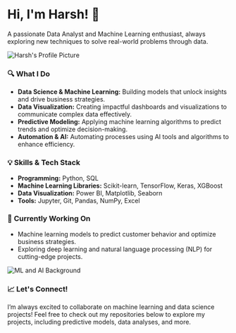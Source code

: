 # Hi, I'm Harsh! 👋  
A passionate Data Analyst and Machine Learning enthusiast, always exploring new techniques to solve real-world problems through data.

![Harsh's Profile Picture](https://your-image-url.com/profile.jpg)

### 🔍 **What I Do**  
- **Data Science & Machine Learning:** Building models that unlock insights and drive business strategies.
- **Data Visualization:** Creating impactful dashboards and visualizations to communicate complex data effectively.
- **Predictive Modeling:** Applying machine learning algorithms to predict trends and optimize decision-making.
- **Automation & AI:** Automating processes using AI tools and algorithms to enhance efficiency.

### 💡 **Skills & Tech Stack**  
- **Programming:** Python, SQL  
- **Machine Learning Libraries:** Scikit-learn, TensorFlow, Keras, XGBoost  
- **Data Visualization:** Power BI, Matplotlib, Seaborn  
- **Tools:** Jupyter, Git, Pandas, NumPy, Excel  

### 🌱 **Currently Working On**  
- Machine learning models to predict customer behavior and optimize business strategies.
- Exploring deep learning and natural language processing (NLP) for cutting-edge projects.

![ML and AI Background](https://your-image-url.com/background.jpg)

### 📈 **Let's Connect!**  
I’m always excited to collaborate on machine learning and data science projects! Feel free to check out my repositories below to explore my projects, including predictive models, data analyses, and more.
